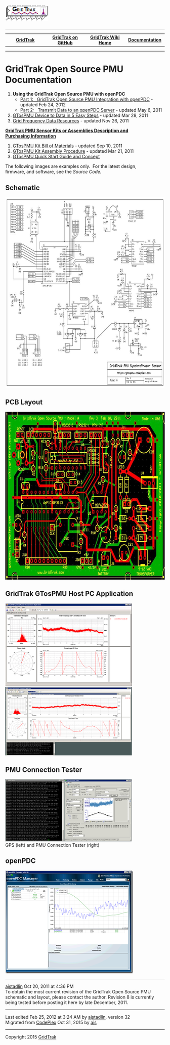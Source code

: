 <html lang="en">
<body>
<!--HtmlToGmd.Body-->
<div id="NavigationMenu">
<h1><a href="https://github.com/ajstadlin/GridTrak/blob/master/Documentation/wiki/GridTrak_Home.md">
<img src="https://github.com/ajstadlin/GridTrak/blob/master/Documentation/wiki/GridTrak_Logo.png" alt="Open Source SynchroPhasor PMU" /></a></h1>
<hr />
<table style="width: 100%; border-collapse: collapse; border: 0px solid gray;">
<tr>
<td style="width: 25%; text-align:center;"><b><a href="http://www.gridtrak.com">GridTrak</a></b></td>
<td style="width: 25%; text-align:center;"><b><a href="https://github.com/ajstadlin/GridTrak">GridTrak on GitHub</a></b></td>
<td style="width: 25%; text-align:center;"><b><a href="https://github.com/ajstadlin/GridTrak/blob/master/Documentation/wiki/GridTrak_Home.md">GridTrak Wiki Home</a></b></td>
<td style="width: 25%; text-align:center;"><b><a href="https://github.com/ajstadlin/GridTrak/blob/master/Documentation/wiki/GridTrak_Documentation_Home.md">Documentation</a></b></td>
</tr>
</table>
</div>
<hr />
<!--/HtmlToGmd.Body-->

<div class="WikiContent">
<div class="wikidoc">
<h1>GridTrak Open Source PMU Documentation</h1>
<ol>
<li><strong>Using the GridTrak Open Source PMU with openPDC</strong>
<ul>
<li><a href="https://github.com/ajstadlin/GridTrak/blob/master/Documentation/wiki/GridTrak_Open_Source_PMU_Integration_with_openPDC.md">Part 1: &nbsp; GridTrak Open Source PMU Integration with openPDC</a> - updated Feb 24, 2012
</li><li><a href="https://github.com/ajstadlin/GridTrak/blob/master/Documentation/wiki/Transmit_Data_to_an_openPDC_Server.md">Part 2: &nbsp; Transmit Data to an openPDC Server</a>&nbsp;- updated May 6, 2011
</li></ul>
</li><li><a href="https://github.com/ajstadlin/GridTrak/blob/master/Documentation/wiki/GTosPMU_to_openPDC_Data_in_5_Easy_Steps.md">GTosPMU Device to Data in 5 Easy Steps</a> - updated Mar 28, 2011
</li><li><a href="http://wiki.gridtrak.com/wiki/index.php/Grid_Frequency_and_Phase_Resources">Grid Frequency Data Resources</a> - updated Nov 26, 2011
</li></ol>
<p><strong><a href="https://github.com/ajstadlin/GridTrak/blob/master/Documentation/wiki/GridTrak_Open_Source_PMU_-GTosPMU-.md">GridTrak PMU Sensor Kits or Assemblies&nbsp;Description and Purchasing&nbsp;Information</a></strong></p>
<ol>
<li><a href="https://github.com/ajstadlin/GridTrak/blob/master/Documentation/wiki/GTosPMU_Sensor_Kit-Bill_of_Materials.md">GTosPMU Kit Bill of Materials</a> - updated Sep 10, 2011
</li><li><a href="https://github.com/ajstadlin/GridTrak/blob/master/Documentation/wiki/GTosPMU_Kit-Assembly_Procedure.md">GTosPMU Kit Assembly Procedure</a> - updated Mar 21, 2011
</li><li><a href="https://github.com/ajstadlin/GridTrak/blob/master/Documentation/wiki/files/GTosPMU_QuickStart.pdf">GTosPMU Quick Start Guide and Concept</a>
</li></ol>
<p>The following images are examples only.&nbsp; For the latest design, firmware,&nbsp;and software, see the
<em>Source Code.</em></p>
<h2>Schematic</h2>
<p><img title="GTosPMU_A_Schematic_web.jpg" src="https://github.com/ajstadlin/GridTrak/blob/master/Documentation/wiki/files/GTosPMU_A_Schematic_web.jpg" alt="GTosPMU_A_Schematic_web" width="800" height="604"></p>
<h2>PCB Layout</h2>
<p><img title="GTosPMU_A_PCB_web.jpg" src="https://github.com/ajstadlin/GridTrak/blob/master/Documentation/wiki/files/GTosPMU_A_PCB_web.jpg" alt="GTosPMU_A_PCB_web" width="800" height="531"></p>
<h2>GridTrak GTosPMU Host PC Application</h2>
<p><img title="GTosPMU_App_Display_2.png" src="https://github.com/ajstadlin/GridTrak/blob/master/Documentation/wiki/files/GTosPMU_App_Display_1.png" alt="GTosPMU_App_Display_1" width="400"> &nbsp;
<img title="GTosPMU_App_and_GPS" src="https://github.com/ajstadlin/GridTrak/blob/master/Documentation/wiki/files/GT_20110408_0102_UTC.png" alt="GTosPMU_App_and_GPS" width="400"></p>
<h2>PMU Connection Tester</h2>
<p><img title="PMU_Conn_Tester_and_GPS" src="https://github.com/ajstadlin/GridTrak/blob/master/Documentation/wiki/files/GT_PMUConnTest_GPS.png" alt="PMU_Conn_Tester_and_GPS" width="400"><br>
GPS (left) and PMU Connection Tester (right)</p>
<h2>openPDC</h2>
<p><img title="GTosPMU_and_openPDC" src="https://github.com/ajstadlin/GridTrak/blob/master/Documentation/wiki/files/openPDC_Manager_16_thumb.png" alt="GTosPMU_and_openPDC"></p>
</div>
</div>

<hr />
<div class="wikiComments">
<div id="comment21318">
<div class="SubText">
<a name="C21318" />
<a href="https://github.com/ajstadlin/GridTrak/blob/master/Documentation/wiki/Contributors/ajstadlin.md" >ajstadlin</a>
<span class="smartDate" title="10/20/2011 4:36:37 PM" LocalTimeTicks="1319153797">Oct 20, 2011 at 4:36 PM</span>&nbsp;
</div>
To obtain the most current revision of the GridTrak Open Source PMU schematic and layout, please contact the author. Revision 8 is currently being tested before posting it here by late December, 2011.<p></p>
</div>
</div>
<hr />
<div class="footer">
Last edited <span class="smartDate" title="2/25/2012 3:24:34 AM" LocalTimeTicks="1330169074">Feb 25, 2012 at 3:24 AM</span> by <a id="wikiEditByLink" href="https://github.com/ajstadlin/GridTrak/blob/master/Documentation/wiki/Contributors/ajstadlin.md">ajstadlin</a>, version 32<br />
<!--HtmlToGmd.Migration-->Migrated from <a href="http://gridtrak.codeplex.com/documentation">CodePlex</a> Oct 31, 2015 by <a href="https://github.com/ajstadlin/GridTrak/blob/master/Documentation/wiki/Contributors/ajstadlin.md">ajs</a><!--/HtmlToGmd.Migration-->
</div>

<!--HtmlToGmd.Foot-->
<div id="copyright">
<hr />
Copyright 2015 <a href="http://www.gridtrak.com">GridTrak</a>
</div>
<!--/HtmlToGmd.Foot-->

</body>
</html>